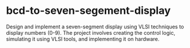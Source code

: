 # bcd-to-seven-segement-display
Design and implement a seven-segment display using VLSI techniques to display numbers (0-9). The project involves creating the control logic, simulating it using VLSI tools, and implementing it on hardware.
